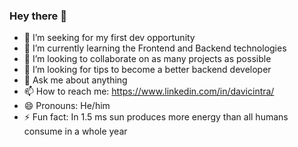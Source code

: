 ### Hey there 👋


- 🔭 I’m seeking for my first dev opportunity
- 🌱 I’m currently learning the Frontend and Backend technologies 
- 👯 I’m looking to collaborate on as many projects as possible
- 🤔 I’m looking for tips to become a better backend developer
- 💬 Ask me about anything
- 📫 How to reach me: https://www.linkedin.com/in/davicintra/
- 😄 Pronouns: He/him
- ⚡ Fun fact: In 1.5 ms sun produces more energy than all humans consume in a whole year

